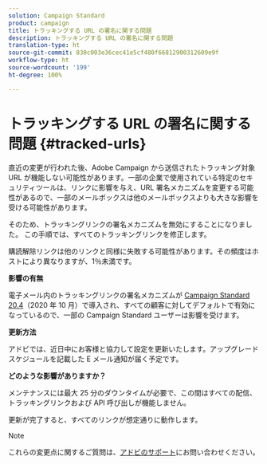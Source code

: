 ```yaml
---
solution: Campaign Standard
product: campaign
title: トラッキングする URL の署名に関する問題
description: トラッキングする URL の署名に関する問題
translation-type: ht
source-git-commit: 830c003e36cec41e5cf480f66812900312609e9f
workflow-type: ht
source-wordcount: '199'
ht-degree: 100%

---
```



# トラッキングする URL の署名に関する問題 {#tracked-urls}

直近の変更が行われた後、Adobe Campaign から送信されたトラッキング対象 URL が機能しない可能性があります。一部の企業で使用されている特定のセキュリティツールは、リンクに影響を与え、URL 署名メカニズムを変更する可能性があるので、一部のメールボックスは他のメールボックスよりも大きな影響を受ける可能性があります。

そのため、トラッキングリンクの署名メカニズムを無効にすることになりました。 この手順では、すべてのトラッキングリンクを修正します。

購読解除リンクは他のリンクと同様に失敗する可能性があります。その頻度はホストにより異なりますが、1％未満です。

**影響の有無**

電子メール内のトラッキングリンクの署名メカニズムが [Campaign Standard 20.4](release-notes-2020.md#release-20-4---october-2020)（2020 年 10 月）で導入され、すべての顧客に対してデフォルトで有効になっているので、一部の Campaign Standard ユーザーは影響を受けます。

**更新方法**

アドビでは、近日中にお客様と協力して設定を更新いたします。アップグレードスケジュールを記載した E メール通知が届く予定です。

**どのような影響がありますか？**

メンテナンスには最大 25 分のダウンタイムが必要で、この間はすべての配信、トラッキングリンクおよび API 呼び出しが機能しません。

更新が完了すると、すべてのリンクが想定通りに動作します。

>[!NOTE]
>
>これらの変更点に関するご質問は、[アドビのサポート](https://helpx.adobe.com/jp/enterprise/admin-guide.html/enterprise/using/support-for-experience-cloud.ug.html)にお問い合わせください。


